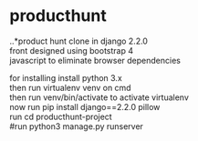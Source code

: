 # producthunt


..*product hunt clone in django 2.2.0 <br>
front designed using bootstrap 4 <br>
javascript to eliminate browser dependencies <br>


for installing install python 3.x <br>
then run virtualenv venv on cmd <br>
then run venv/bin/activate to activate virtualenv <br>
now run pip install django==2.2.0 pillow <br>
run cd producthunt-project <br>
#run python3 manage.py runserver <br>
